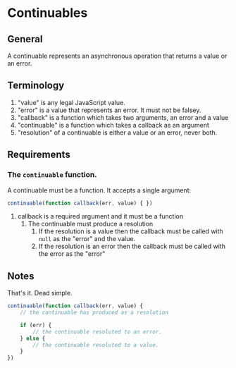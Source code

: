# Continuables

## General

A continuable represents an asynchronous operation that returns
    a value or an error.

## Terminology

1. "value" is any legal JavaScript value.
2. "error" is a value that represents an error. It must not
    be falsey.
3. "callback" is a function which takes two arguments, an
    error and a value
4. "continuable" is a function which takes a callback as an
    argument
5. "resolution" of a continuable is either a value or an error,
    never both.

## Requirements

### The `continuable` function.

A continuable must be a function. It accepts a single argument:

```js
continuable(function callback(err, value) { })
```

1. callback is a required argument and it must be a function
    1. The continuable must produce a resolution
        1. If the resolution is a value then the callback must
            be called with `null` as the "error" and the value.
        2. If the resolution is an error then the callback must
            be called with the error as the "error"

## Notes

That's it. Dead simple.

```js
continuable(function callback(err, value) {
    // the continuable has produced as a resolution

    if (err) {
        // the continuable resoluted to an error.
    } else {
        // the continuable resoluted to a value.
    }
})
```
